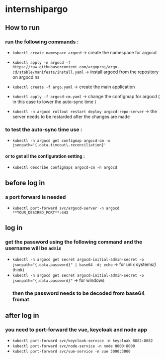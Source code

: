 # internshipargo

## How to run

### run the following commands :

- ``kubectl create namespace argocd``   ->  create the namespace for argocd
- ``kubectl apply -n argocd -f https://raw.githubusercontent.com/argoproj/argo-cd/stable/manifests/install.yaml``     ->  install argocd from the repository on argocd ns


- ``kubectl create -f argo.yaml``   ->    create the main application

- ``kubectl apply -f argocd-cm.yaml``    ->    change the configmap for argocd ( in this case to lower the auto-sync time )

- ``kubectl -n argocd rollout restart deploy argocd-repo-server``     ->    the server needs to be restarded after the changes are made


### to test the auto-sync time use :

- ``kubectl -n argocd get configmap argocd-cm -o jsonpath='{.data.timeout\.reconciliation}'``

#### or to get all the configuration setting :

- ``kubectl describe configmaps argocd-cm -n argocd``

##  before log in

### a port forward is needed

- ``kubectl port-forward svc/argocd-server -n argocd **YOUR_DESIRED_PORT**:443``


## log in 

### get the password using the following command and the username will be ```admin```

- ``kubectl -n argocd get secret argocd-initial-admin-secret -o jsonpath="{.data.password}" | base64 -d; echo``   -> for unix systems(I think)
- ``kubectl -n argocd get secret argocd-initial-admin-secret -o jsonpath="{.data.password}"``   ->  for windows
  ### then the password needs to be decoded from base64 fromat
  
## after log in

### you need to port-forward the vue, keycloak and node app

- ``kubectl port-forward svc/keycloak-service -n keycloak 8082:8082``
- ``kubectl port-forward svc/node-service -n node 8000:8000``
- ``kubectl port-forward svc/vue-service -n vue 3000:3000``

